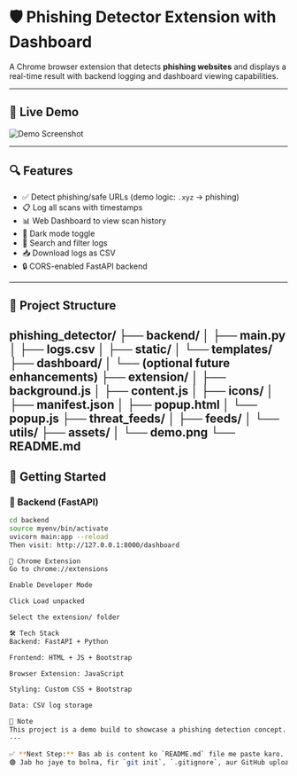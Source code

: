 # 🛡️ Phishing Detector Extension with Dashboard

A Chrome browser extension that detects **phishing websites** and displays a real-time result with backend logging and dashboard viewing capabilities.

---

## 📸 Live Demo

![Demo Screenshot](assets/demo.png)

---

## 🔍 Features

- ✅ Detect phishing/safe URLs (demo logic: `.xyz` → phishing)
- 📋 Log all scans with timestamps
- 📊 Web Dashboard to view scan history
- 🌙 Dark mode toggle
- 🔎 Search and filter logs
- 📥 Download logs as CSV
- 🔒 CORS-enabled FastAPI backend

---

## 📁 Project Structure

phishing_detector/
├── backend/
│ ├── main.py
│ ├── logs.csv
│ ├── static/
│ └── templates/
├── dashboard/
│ └── (optional future enhancements)
├── extension/
│ ├── background.js
│ ├── content.js
│ ├── icons/
│ ├── manifest.json
│ ├── popup.html
│ └── popup.js
├── threat_feeds/
│ ├── feeds/
│ └── utils/
├── assets/
│ └── demo.png
└── README.md
---

## 🚀 Getting Started

### 🔧 Backend (FastAPI)

```bash
cd backend
source myenv/bin/activate
uvicorn main:app --reload
Then visit: http://127.0.0.1:8000/dashboard

🧩 Chrome Extension
Go to chrome://extensions

Enable Developer Mode

Click Load unpacked

Select the extension/ folder

🛠️ Tech Stack
Backend: FastAPI + Python

Frontend: HTML + JS + Bootstrap

Browser Extension: JavaScript

Styling: Custom CSS + Bootstrap

Data: CSV log storage

📌 Note
This project is a demo build to showcase a phishing detection concept. In real-world usage, always use verified APIs like Google Safe Browsing, Phishtank, etc.
---

✅ **Next Step:** Bas ab is content ko `README.md` file me paste karo.  
🟢 Jab ho jaye to bolna, fir `git init`, `.gitignore`, aur GitHub upload wala process start karenge step-by-step.

